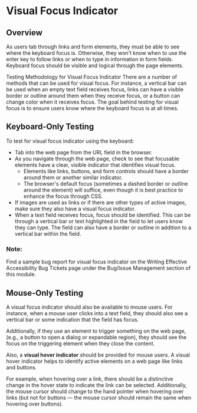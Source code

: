# Visual Focus Indicator

## Overview

As users tab through links and form elements, they must be able to see where the keyboard focus is. Otherwise, they won't know when to use the enter key to follow links or when to type in information in form fields. Keyboard focus should be visible and logical through the page elements.

Testing Methodology for Visual Focus Indicator
There are a number of methods that can be used for visual focus. For instance, a vertical bar can be used when an empty text field receives focus, links can have a visible border or outline around them when they receive focus, or a button can change color when it receives focus. The goal behind testing for visual focus is to ensure users know where the keyboard focus is at all times.

## Keyboard-Only Testing

To test for visual focus indicator using the keyboard:

- Tab into the web page from the URL field in the browser.
- As you navigate through the web page, check to see that focusable elements have a clear, visible indicator that identifies visual focus.
  - Elements like links, buttons, and form controls should have a border around them or another similar indicator.
  - The browser's default focus (sometimes a dashed border or outline around the element) will suffice, even though it is best practice to enhance the focus through CSS.
- If images are used as links or if there are other types of active images, make sure they also have a visual focus indicator.
- When a text field receives focus, focus should be identified. This can be through a vertical bar or text highlighted in the field to let users know they can type. The field can also have a border or outline in addition to a vertical bar within the field.

### Note:

Find a sample bug report for visual focus indicator on the Writing Effective Accessibility Bug Tickets page under the Bug/Issue Management section of this module.

## Mouse-Only Testing

A visual focus indicator should also be available to mouse users. For instance, when a mouse user clicks into a text field, they should also see a vertical bar or some indication that the field has focus.

Additionally, if they use an element to trigger something on the web page, (e.g., a button to open a dialog or expandable region), they should see the focus on the triggering element when they close the content.

Also, a <b>visual hover indicator</b> should be provided for mouse users. A visual hover indicator helps to identify active elements on a web page like links and buttons.

For example, when hovering over a link, there should be a distinctive change in the hover state to indicate the link can be selected. Additionally, the mouse cursor should change to the hand pointer when hovering over links (but not for buttons — the mouse cursor should remain the same when hovering over buttons).
